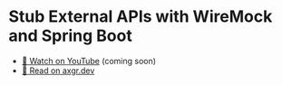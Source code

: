 # Stub External APIs with WireMock and Spring Boot

- [🍿 Watch on YouTube](https://youtube.com/alexgutjahr) (coming soon)
- [🦩 Read on axgr.dev](https://axgr.dev/posts/spring-test-wiremock/?utm_campaign=github-readme&utm_source=github)

